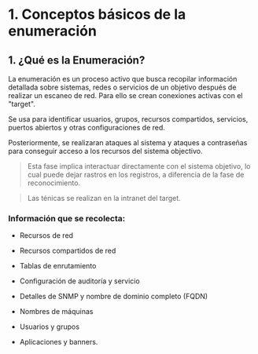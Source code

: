# 1. Conceptos básicos de la enumeración

## 1. ¿Qué es la Enumeración?

La enumeración es un proceso activo que busca recopilar información detallada sobre sistemas, redes o servicios de un objetivo después de realizar un escaneo de red. Para ello se crean conexiones activas con el "target".

Se usa para identificar usuarios, grupos, recursos compartidos, servicios, puertos abiertos y otras configuraciones de red.

Posteriormente, se realizaran ataques al sistema y ataques a contraseñas para conseguir acceso a los recursos del sistema objectivo.

> Esta fase implica interactuar directamente con el sistema objetivo, lo cual puede dejar rastros en los registros, a diferencia de la fase de reconocimiento.

> Las ténicas se realizan en la intranet del target.

### Información que se recolecta:

- Recursos de red

- Recursos compartidos de red

- Tablas de enrutamiento

- Configuración de auditoría y servicio

- Detalles de SNMP y nombre de dominio completo (FQDN)

- Nombres de máquinas

- Usuarios y grupos

- Aplicaciones y banners.
